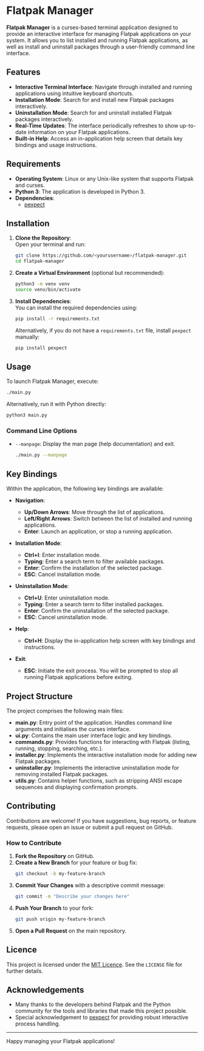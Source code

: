 # Flatpak Manager

**Flatpak Manager** is a curses-based terminal application designed to provide an interactive interface for managing Flatpak applications on your system. It allows you to list installed and running Flatpak applications, as well as install and uninstall packages through a user-friendly command line interface.

## Features

- **Interactive Terminal Interface**: Navigate through installed and running applications using intuitive keyboard shortcuts.
- **Installation Mode**: Search for and install new Flatpak packages interactively.
- **Uninstallation Mode**: Search for and uninstall installed Flatpak packages interactively.
- **Real-Time Updates**: The interface periodically refreshes to show up-to-date information on your Flatpak applications.
- **Built-in Help**: Access an in-application help screen that details key bindings and usage instructions.

## Requirements

- **Operating System**: Linux or any Unix-like system that supports Flatpak and curses.
- **Python 3**: The application is developed in Python 3.
- **Dependencies**:
  - [pexpect](https://pypi.org/project/pexpect/)

## Installation

1. **Clone the Repository**:  
   Open your terminal and run:
   ```bash
   git clone https://github.com/<yourusername>/flatpak-manager.git
   cd flatpak-manager
   ```

2. **Create a Virtual Environment** (optional but recommended):  
   ```bash
   python3 -m venv venv
   source venv/bin/activate
   ```

3. **Install Dependencies**:  
   You can install the required dependencies using:
   ```bash
   pip install -r requirements.txt
   ```
   Alternatively, if you do not have a `requirements.txt` file, install `pexpect` manually:
   ```bash
   pip install pexpect
   ```

## Usage

To launch Flatpak Manager, execute:

```bash
./main.py
```

Alternatively, run it with Python directly:

```bash
python3 main.py
```

### Command Line Options

- `--manpage`: Display the man page (help documentation) and exit.
  ```bash
  ./main.py --manpage
  ```

## Key Bindings

Within the application, the following key bindings are available:

- **Navigation**:
  - **Up/Down Arrows**: Move through the list of applications.
  - **Left/Right Arrows**: Switch between the list of installed and running applications.
  - **Enter**: Launch an application, or stop a running application.

- **Installation Mode**:
  - **Ctrl+I**: Enter installation mode.
  - **Typing**: Enter a search term to filter available packages.
  - **Enter**: Confirm the installation of the selected package.
  - **ESC**: Cancel installation mode.

- **Uninstallation Mode**:
  - **Ctrl+U**: Enter uninstallation mode.
  - **Typing**: Enter a search term to filter installed packages.
  - **Enter**: Confirm the uninstallation of the selected package.
  - **ESC**: Cancel uninstallation mode.

- **Help**:
  - **Ctrl+H**: Display the in-application help screen with key bindings and instructions.

- **Exit**:
  - **ESC**: Initiate the exit process. You will be prompted to stop all running Flatpak applications before exiting.

## Project Structure

The project comprises the following main files:

- **main.py**: Entry point of the application. Handles command line arguments and initialises the curses interface.
- **ui.py**: Contains the main user interface logic and key bindings.
- **commands.py**: Provides functions for interacting with Flatpak (listing, running, stopping, searching, etc.).
- **installer.py**: Implements the interactive installation mode for adding new Flatpak packages.
- **uninstaller.py**: Implements the interactive uninstallation mode for removing installed Flatpak packages.
- **utils.py**: Contains helper functions, such as stripping ANSI escape sequences and displaying confirmation prompts.

## Contributing

Contributions are welcome! If you have suggestions, bug reports, or feature requests, please open an issue or submit a pull request on GitHub.

### How to Contribute

1. **Fork the Repository** on GitHub.
2. **Create a New Branch** for your feature or bug fix:
   ```bash
   git checkout -b my-feature-branch
   ```
3. **Commit Your Changes** with a descriptive commit message:
   ```bash
   git commit -m "Describe your changes here"
   ```
4. **Push Your Branch** to your fork:
   ```bash
   git push origin my-feature-branch
   ```
5. **Open a Pull Request** on the main repository.

## Licence

This project is licensed under the [MIT Licence](LICENSE). See the `LICENSE` file for further details.

## Acknowledgements

- Many thanks to the developers behind Flatpak and the Python community for the tools and libraries that made this project possible.
- Special acknowledgement to [pexpect](https://pypi.org/project/pexpect/) for providing robust interactive process handling.

---

Happy managing your Flatpak applications!